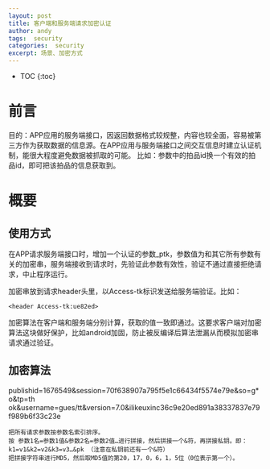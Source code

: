 ```yaml
---
layout: post
title: 客户端和服务端请求加密认证
author: andy
tags:  security
categories:  security
excerpt: 场景、加密方式
---
```


* TOC
{:toc}

# 前言

目的：APP应用的服务端接口，因返回数据格式较规整，内容也较全面，容易被第三方作为获取数据的信息源。在APP应用与服务端接口之间交互信息时建立认证机制，能很大程度避免数据被抓取的可能。
比如：参数中的拍品id换一个有效的拍品id，即可把该拍品的信息获取到。

# 概要

## 使用方式
在APP请求服务端接口时，增加一个认证的参数_ptk，参数值为和其它所有参数有关的加密串，服务端接收到请求时，先验证此参数有效性，验证不通过直接拒绝请求，中止程序运行。


加密串放到请求header头里，以Access-tk标识发送给服务端验证。比如：

	<header Access-tk:ue82ed>

加密算法在客户端和服务端分别计算，获取的值一致即通过。这要求客户端对加密算法这块做好保护，比如android加固，防止被反编译后算法泄漏从而模拟加密串请求通过验证。

## 加密算法

publishid=1676549&session=70f638907a795f5e1c66434f5574e79e&so=g*o&tp=th ok&username=gues/tt&version=7.0&ilikeuxinc36c9e20ed891a38337837e79f989b6f33c23e



    把所有请求参数按参数名索引排序。
    按 参数1名=参数1值&参数2名=参数2值…进行拼接，然后拼接一个&符，再拼接私钥。即：k1=v1&k2=v2&k3=v3…&pk （注意在私钥前还有一个&符）
    把拼接字符串进行MD5，然后取MD5值的第20，17，0，6，1，5位（0位表示第一个）。



